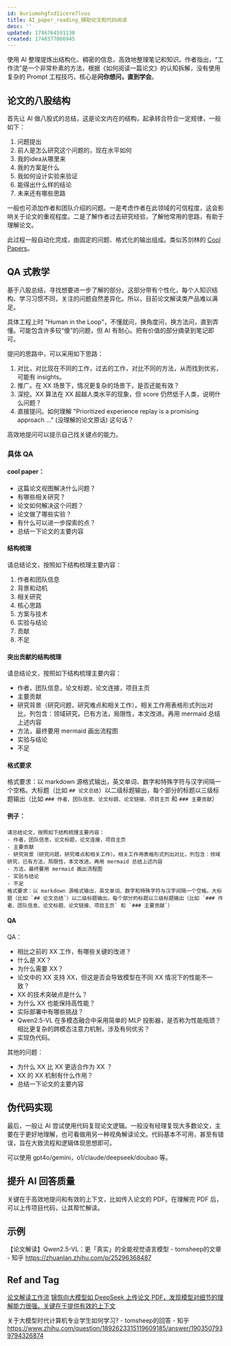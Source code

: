 ```yaml
---
id: 8uriumohgfxd1icere7lvus
title: AI_paper_reading_辅助论文和代码阅读
desc: ''
updated: 1746764591130
created: 1740377066945
---
```


使用 AI 整理提炼出结构化、稠密的信息，高效地整理笔记和知识。作者指出，“工作流”是一个非常朴素的方法，根据《如何阅读一篇论文》的认知拆解，没有使用复杂的 Prompt 工程技巧，核心是**问你想问，直到学会**。

## 论文的八股结构

首先让 AI 做八股式的总结，这是论文内在的结构，起承转合符合一定规律，一般如下：
1. 问题提出
2. 前人是怎么研究这个问题的，现在水平如何
3. 我的idea从哪里来
4. 我的方案是什么
5. 我如何设计实验来验证
6. 能得出什么样的结论
7. 未来还有哪些思路

一般也可添加作者和团队介绍的问题。一是考虑作者在此领域的可信程度，这会影响关于论文的重视程度。二是了解作者过去研究经验，了解他常用的思路，有助于理解论文。

此过程一般自动化完成，由固定的问题、格式化的输出组成。类似苏剑林的 [Cool Papers](https://papers.cool/)。

## QA 式教学

基于八股总结，寻找想要进一步了解的部分。这部分带有个性化，每个人知识结构、学习习惯不同，关注的问题自然差异化。所以，目前论文解读类产品难以满足。

具体工程上时 "Human in the Loop"，不懂就问，换角度问，换方法问，直到弄懂。可能包含许多较“傻”的问题，但 AI 有耐心。把有价值的部分摘录到笔记即可。

提问的思路中，可以采用如下思路：
1. 对比，对比现在不同的工作，过去的工作，对比不同的方法，从而找到优劣，可能有 insights。
2. 推广。在 XX 场景下，情况更复杂的场景下，是否还能有效？
3. 深挖。XX 算法在 XX 超越人类水平的现象，但 score 仍然低于人类，说明什么问题？
4. 直接提问。如何理解 "Prioritized experience replay is a promising approach ..." (没理解的论文原话) 这句话？

高效地提问可以提示自己找关键点的能力。

### 具体 QA

####  cool paper：

- 这篇论文视图解决什么问题？
- 有哪些相关研究？
- 论文如何解决这个问题？
- 论文做了哪些实验？
- 有什么可以进一步探索的点？
- 总结一下论文的主要内容

#### 结构梳理

请总结论文，按照如下结构梳理主要内容：
1. 作者和团队信息
2. 背景和动机
3. 相关研究
4. 核心思路
5. 方案与技术
6. 实验与结论
7. 贡献
8. 不足

#### 突出贡献的结构梳理

请总结论文，按照如下结构梳理主要内容：
- 作者，团队信息，论文标题，论文连接，项目主页
- 主要贡献
- 研究背景（研究问题，研究难点和相关工作）。相关工作用表格形式列出对比，列包含：领域研究，已有方法，局限性，本文改进。再用 mermaid 总结上述内容
- 方法，最终要用 mermaid 画出流程图
- 实验与结论
- 不足

#### 格式要求

格式要求：以 markdown 源格式输出，英文单词、数字和特殊字符与汉字间隔一个空格。大标题（比如 `## 论文总结`）以二级标题输出，每个部分的标题以三级标题输出（比如 `### 作者、团队信息、论文标题、论文链接、项目主页` 和 `### 主要贡献`）

#### 例子：

```
请总结论文，按照如下结构梳理主要内容：
- 作者，团队信息，论文标题，论文连接，项目主页
- 主要贡献
- 研究背景（研究问题，研究难点和相关工作）。相关工作用表格形式列出对比，列包含：领域研究，已有方法，局限性，本文改进。再用 mermaid 总结上述内容
- 方法，最终要用 mermaid 画出流程图
- 实验与结论
- 不足
格式要求：以 markdown 源格式输出，英文单词、数字和特殊字符与汉字间隔一个空格。大标题（比如 `## 论文总结`）以二级标题输出，每个部分的标题以三级标题输出（比如 `### 作者、团队信息、论文标题、论文链接、项目主页` 和 `### 主要贡献`）
```

#### QA

QA：
- 相比之前的 XX 工作，有哪些关键的改进？
- 什么是 XX？
- 为什么需要 XX？
- 论文中的 XX 支持 XX，但这是否会导致模型在不同 XX 情况下的性能不一致？
- XX 的技术突破点是什么？
- 为什么 XX 也能保持高性能？
- 实际部署中有哪些挑战？
- Qwen2.5-VL 在多模态融合中采用简单的 MLP 投影器，是否称为性能瓶颈？相比更复杂的跨模态注意力机制，涉及有何优劣？
- 实现伪代码。

其他的问题：
- 为什么 XX 比 XX 更适合作为 XX ？
- XX 的 XX 机制有什么作用？
- 总结一下论文的主要内容

## 伪代码实现

最后，一般让 AI 尝试使用代码复现论文逻辑。一般没有经理复现大多数论文，主要在于更好地理解，也可看做用另一种视角解读论文。代码基本不可用，甚至有错误，旨在大致流程和逻辑体现思想即可。

可以使用 gpt4o/gemini，o1/claude/deepseek/doubao 等。

## 提升 AI 回答质量

关键在于高效地提问和有效的上下文，比如传入论文的 PDF。在理解完 PDF 后，可以上传项目代码，让其帮忙解读。

## 示例

【论文解读】Qwen2.5-VL：更「真实」的全能视觉语言模型 - tomsheep的文章 - 知乎
https://zhuanlan.zhihu.com/p/25296368487


## Ref and Tag
[论文解读工作流](https://zhuanlan.zhihu.com/p/16619370854)
[锦恢向大模型如 DeepSeek 上传论文 PDF，发现模型对细节的理解能力很强。关键在于提供有效的上下文](https://www.zhihu.com/pin/1875019045138489344)

关于大模型时代计算机专业学生如何学习? - tomsheep的回答 - 知乎
https://www.zhihu.com/question/1892623315119609185/answer/1903507939794326874